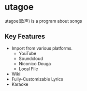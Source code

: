 # utagoe
utagoe(歌声) is a program about songs

## Key Features

- Import from various platforms.
  - YouTube
  - Soundcloud
  - Niconico Douga
  - Local File
- Wiki
- Fully-Customizable Lyrics
- Karaoke
